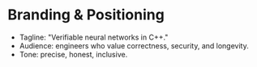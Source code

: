 <!-- SPDX-License-Identifier: Apache-2.0 -->
# Branding & Positioning

- Tagline: "Verifiable neural networks in C++."
- Audience: engineers who value correctness, security, and longevity.
- Tone: precise, honest, inclusive.
